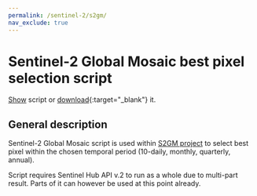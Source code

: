 ```yaml
---
permalink: /sentinel-2/s2gm/
nav_exclude: true
---
```


# Sentinel-2 Global Mosaic best pixel selection script

<a href="#" id='togglescript'>Show</a> script or [download](script.js){:target="_blank"} it.
<div id='script_view' style="display:none">
{% highlight javascript %}
{% include_relative script.js %}
{% endhighlight %}
</div>

## General description

Sentinel-2 Global Mosaic script is used within [S2GM project](http://www.s2gm.eu/) to select best pixel within the chosen temporal period (10-daily, monthly, quarterly, annual).

Script requires Sentinel Hub API v.2 to run as a whole due to multi-part result. Parts of it can however be used at this point already.
